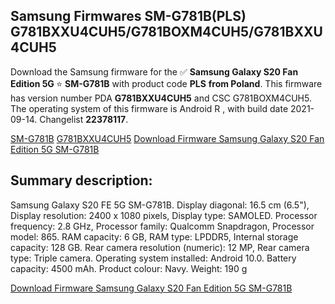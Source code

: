<h2>Samsung Firmwares SM-G781B(PLS) G781BXXU4CUH5/G781BOXM4CUH5/G781BXXU4CUH5</h2>
Download the Samsung firmware for the ✅ <strong>Samsung Galaxy S20 Fan Edition 5G </strong> ⭐ <strong>SM-G781B</strong> with product code <strong>PLS</strong> <strong> from Poland</strong>. This firmware has version number PDA <strong>G781BXXU4CUH5</strong> and CSC G781BOXM4CUH5. The operating system of this firmware is Android R , with build date 2021-09-14. Changelist <strong>22378117</strong>.


[SM-G781B](https://samfirm.shop/samsung/model/SM-G781B)
[G781BXXU4CUH5](https://samfirm.shop/samsung/pda/G781BXXU4CUH5)
[Download Firmware Samsung Galaxy S20 Fan Edition 5G SM-G781B](https://samfirm.shop/samsung/firmware/455917)
<h2>Summary description:</h2>
<p>Samsung Galaxy S20 FE 5G SM-G781B. Display diagonal: 16.5 cm (6.5"), Display resolution: 2400 x 1080 pixels, Display type: SAMOLED. Processor frequency: 2.8 GHz, Processor family: Qualcomm Snapdragon, Processor model: 865. RAM capacity: 6 GB, RAM type: LPDDR5, Internal storage capacity: 128 GB. Rear camera resolution (numeric): 12 MP, Rear camera type: Triple camera. Operating system installed: Android 10.0. Battery capacity: 4500 mAh. Product colour: Navy. Weight: 190 g</p>


[Download Firmware Samsung Galaxy S20 Fan Edition 5G SM-G781B](https://samfirm.shop/samsung/firmware/455917)
